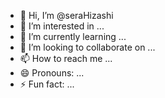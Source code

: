- 👋 Hi, I’m @seraHizashi
- 👀 I’m interested in ...
- 🌱 I’m currently learning ...
- 💞️ I’m looking to collaborate on ...
- 📫 How to reach me ...
- 😄 Pronouns: ...
- ⚡ Fun fact: ...

<!---
seraHizashi/seraHizashi is a ✨ special ✨ repository because its `README.md` (this file) appears on your GitHub profile.
You can click the Preview link to take a look at your changes.
--->
